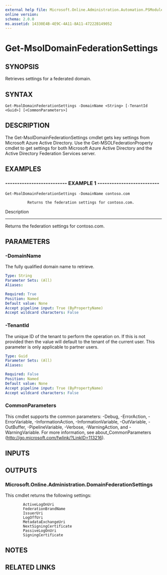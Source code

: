 ```yaml
---
external help file: Microsoft.Online.Administration.Automation.PSModule.dll-Help.xml
online version: 
schema: 2.0.0
ms.assetid: 14330E4B-4E9C-4A11-8A11-47222B149052
---
```


# Get-MsolDomainFederationSettings

## SYNOPSIS
Retrieves settings for a federated domain.

## SYNTAX

```
Get-MsolDomainFederationSettings -DomainName <String> [-TenantId <Guid>] [<CommonParameters>]
```

## DESCRIPTION
The Get-MsolDomainFederationSettings cmdlet gets key settings from Microsoft Azure Active Directory.
Use the Get-MSOLFederationProperty cmdlet to get settings for both Microsoft Azure Active Directory and the Active Directory Federation Services server.

## EXAMPLES

### -------------------------- EXAMPLE 1 --------------------------
```
Get-MsolDomainFederationSettings -DomainName contoso.com

          Returns the federation settings for contoso.com.
```

Description

-----------

Returns the federation settings for contoso.com.

## PARAMETERS

### -DomainName
The fully qualified domain name to retrieve.

```yaml
Type: String
Parameter Sets: (All)
Aliases: 

Required: True
Position: Named
Default value: None
Accept pipeline input: True (ByPropertyName)
Accept wildcard characters: False
```

### -TenantId
The unique ID of the tenant to perform the operation on.
If this is not provided then the value will default to the tenant of the current user.
This parameter is only applicable to partner users.

```yaml
Type: Guid
Parameter Sets: (All)
Aliases: 

Required: False
Position: Named
Default value: None
Accept pipeline input: True (ByPropertyName)
Accept wildcard characters: False
```

### CommonParameters
This cmdlet supports the common parameters: -Debug, -ErrorAction, -ErrorVariable, -InformationAction, -InformationVariable, -OutVariable, -OutBuffer, -PipelineVariable, -Verbose, -WarningAction, and -WarningVariable. For more information, see about_CommonParameters (http://go.microsoft.com/fwlink/?LinkID=113216).

## INPUTS

## OUTPUTS

### Microsoft.Online.Administration.DomainFederationSettings
This cmdlet returns the following settings:

            ActiveLogOnUri
            FederationBrandName
            IssuerUri
            LogOffUri
            MetadataExchangeUri
            NextSigningCertificate
            PassiveLogOnUri
            SigningCertificate

## NOTES

## RELATED LINKS


